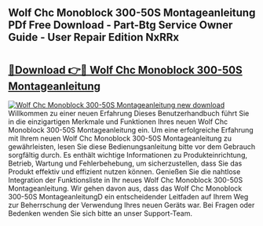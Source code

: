 ## Wolf Chc Monoblock 300-50S Montageanleitung PDf Free Download - Part-Btg Service Owner Guide - User Repair Edition NxRRx

# <h2><a href="http://df8w7ly.blite.top/?on=Wolf+Chc+Monoblock+300-50S+Montageanleitung">🔗Download 👉🔴 Wolf Chc Monoblock 300-50S Montageanleitung</a></h2>

[![Wolf Chc Monoblock 300-50S Montageanleitung new download](https://i.imgur.com/lujVjoI.png)](http://df8w7ly.blite.top/?on=Wolf+Chc+Monoblock+300-50S+Montageanleitung)
Willkommen zu einer neuen Erfahrung Dieses Benutzerhandbuch führt Sie in die einzigartigen Merkmale und Funktionen Ihres neuen Wolf Chc Monoblock 300-50S Montageanleitung ein. Um eine erfolgreiche Erfahrung mit Ihrem neuen Wolf Chc Monoblock 300-50S Montageanleitung zu gewährleisten, lesen Sie diese Bedienungsanleitung bitte vor dem Gebrauch sorgfältig durch. Es enthält wichtige Informationen zu Produkteinrichtung, Betrieb, Wartung und Fehlerbehebung, um sicherzustellen, dass Sie das Produkt effektiv und effizient nutzen können. Genießen Sie die nahtlose Integration der Funktionsliste in Ihr neues Wolf Chc Monoblock 300-50S Montageanleitung. Wir gehen davon aus, dass das Wolf Chc Monoblock 300-50S MontageanleitungD ein entscheidender Leitfaden auf Ihrem Weg zur Beherrschung der Verwendung Ihres neuen Geräts war. Bei Fragen oder Bedenken wenden Sie sich bitte an unser Support-Team.
